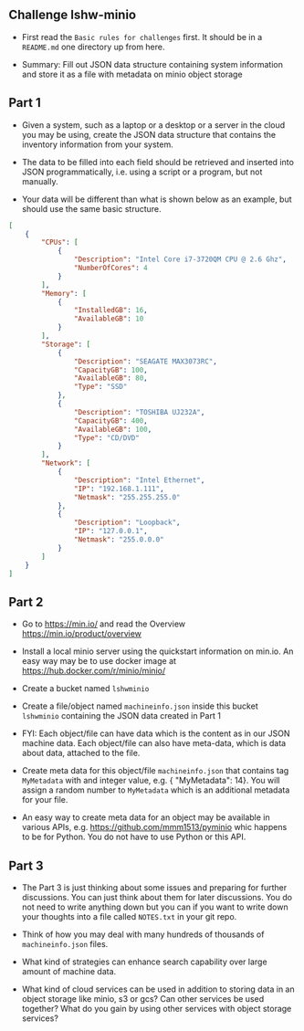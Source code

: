 ## Challenge lshw-minio

* First read the `Basic rules for challenges` first. It should be in a `README.md` one directory up from here.

* Summary: Fill out JSON data structure containing system information and store it as a file with metadata on minio object storage


## Part 1

* Given a system, such as a laptop or a desktop or a server 
in the cloud you may be using, create the JSON data structure that 
contains the inventory information from your system. 

* The data to be filled into each field should be
retrieved and inserted into JSON programmatically, i.e. using a script or a program, but not manually. 

* Your data will be different than what is
shown below as an example, but should use the same basic structure.


```json
[
    {
        "CPUs": [
            {
                "Description": "Intel Core i7-3720QM CPU @ 2.6 Ghz",
                "NumberOfCores": 4
            }  
        ],
        "Memory": [
            {
                "InstalledGB": 16,
                "AvailableGB": 10
            }
        ],
        "Storage": [
            {
                "Description": "SEAGATE MAX3073RC",
                "CapacityGB": 100,
                "AvailableGB": 80,
                "Type": "SSD"
            },
            { 
                "Description": "TOSHIBA UJ232A",
                "CapacityGB": 400,
                "AvailableGB": 100,
                "Type": "CD/DVD"
            }
        ],
        "Network": [
            {
                "Description": "Intel Ethernet",
                "IP": "192.168.1.111",
                "Netmask": "255.255.255.0" 
            },
            {
                "Description": "Loopback",
                "IP": "127.0.0.1",
                "Netmask": "255.0.0.0"
            }
        ]
    }
]

```

## Part 2

* Go to https://min.io/ and read the Overview https://min.io/product/overview

* Install a local minio server using the quickstart information on min.io.  An
easy way may be to use docker image at https://hub.docker.com/r/minio/minio/ 

* Create a bucket named `lshwminio`

* Create a file/object named `machineinfo.json` inside this bucket `lshwminio` containing the JSON data created in Part 1

* FYI: Each object/file can have data which is the content as in our JSON machine data.  Each object/file can also have meta-data, which is data about data, attached to the file.

* Create meta data for this object/file `machineinfo.json` that contains tag `MyMetadata` with and integer value, e.g. { "MyMetadata": 14}.  You will assign a random
number to `MyMetadata` which is  an additional metadata for your file.

* An easy way to
create meta data for an object may be available in various APIs, e.g. https://github.com/mmm1513/pyminio whic happens to be for Python. You do not have to use Python or this API. 

## Part 3

* The Part 3 is just thinking about some issues and preparing for further discussions. You can just think about them for later discussions. You do not need to write anything down but you can if you want to write down your thoughts into a file called `NOTES.txt` in your git repo.

* Think of how you may deal with many hundreds of thousands of `machineinfo.json` files.

* What kind of strategies can enhance search capability over large amount of machine data.  

* What kind of cloud services can be used in addition to storing  data in an object storage like minio, s3 or gcs?  Can other services be used together? What do you gain by using other services with object storage services?

